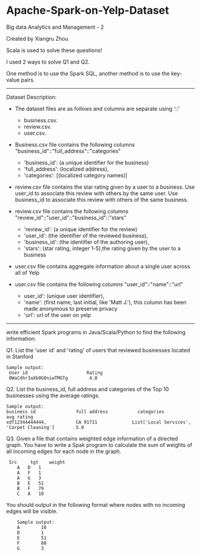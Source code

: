 # Apache-Spark-on-Yelp-Dataset
Big data Analytics and Management - 2

Created by Xiangru Zhou

Scala is used to solve these questions!

I used 2 ways to solve Q1 and Q2. 

One method is to use the Spark SQL, another method is to use the key-value pairs.
*******************************
Dataset Description:

* The dataset files are as follows and columns are separate using ‘::’ 
   * business.csv.
   * review.csv.
   * user.csv.
   
* Business.csv file contains the following columns "business_id"::"full_address"::"categories"
   * 'business_id': (a unique identifier for the business)
   * 'full_address': (localized address), 
   * 'categories': [(localized category names)] 
   
* review.csv file contains the star rating given by a user to a business. Use user_id to associate this review with others by the same user. Use business_id to associate this review with others of the same business. 

* review.csv file contains the following columns "review_id"::"user_id"::"business_id"::"stars"
   * 'review_id': (a unique identifier for the review)
   * 'user_id': (the identifier of the reviewed business), 
   * 'business_id': (the identifier of the authoring user), 
   * 'stars': (star rating, integer 1-5),the rating given by the user to a business

* user.csv file contains aggregate information about a single user across all of Yelp

* user.csv file contains the following columns "user_id"::"name"::"url"
   * user_id': (unique user identifier), 
   * 'name': (first name, last initial, like 'Matt J.'), this column has been made anonymous to preserve privacy 
   * 'url': url of the user on yelp
*******************************
write efficient Spark programs in Java/Scala/Python to find the following information:

Q1. List the 'user id' and 'rating' of users that reviewed businesses located in Stanford 

    Sample output:                                                    
     User id                      Rating
     0WaCdhr3aXb0G0niwTMGTg        4.0

Q2. List the business_id, full address and categories of the Top 10 businesses using the average ratings. 

    Sample output:
    business id               full address           categories                                    avg rating
    xdf12344444444,           CA 91711             List['Local Services', 'Carpet Cleaning']       	5.0
    
Q3. Given a file that contains weighted edge information of a directed graph. You have to write a Spak program to calculate the sum of weights of all incoming edges for each node in the graph.

     Src	 tgt 	weight 
        A 	D 	1 
        A 	F 	1 
        A 	G 	3 
        B 	E 	51 
        B 	F 	79 
        C 	A 	10
        
You should output in the following format where nodes with no incoming edges will be visible.

        Sample output:
        A        10
        D        1
        E        51 
        F 	     80
        G        3



   





